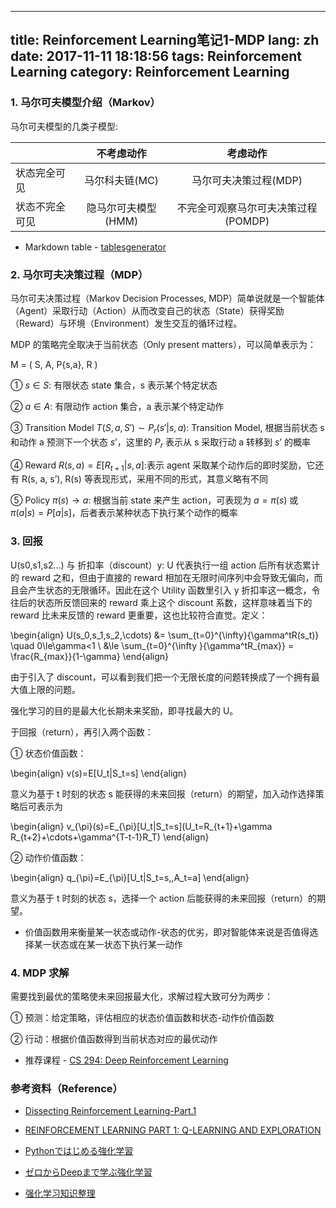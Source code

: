 
---
title: Reinforcement Learning笔记1-MDP
lang: zh
date: 2017-11-11 18:18:56
tags: Reinforcement Learning
category: Reinforcement Learning
---

### 1. 马尔可夫模型介绍（Markov）

马尔可夫模型的几类子模型:

| 　             |      不考虑动作     |               考虑动作              |
|----------------|:-------------------:|:-----------------------------------:|
| 状态完全可见   | 马尔科夫链(MC)      | 马尔可夫决策过程(MDP)               |
| 状态不完全可见 | 隐马尔可夫模型(HMM) | 不完全可观察马尔可夫决策过程(POMDP) |

- Markdown table - [tablesgenerator](http://www.tablesgenerator.com/markdown_tables "Title") 

### 2. 马尔可夫决策过程（MDP）

马尔可夫决策过程（Markov Decision Processes, MDP）简单说就是一个智能体（Agent）采取行动（Action）从而改变自己的状态（State）获得奖励（Reward）与环境（Environment）发生交互的循环过程。

MDP 的策略完全取决于当前状态（Only present matters），可以简单表示为： 
  
M = ( S, A, P{s,a}, R )
 
 ① $s \in S$: 有限状态 state 集合，s 表示某个特定状态
 
 ② $a \in A$: 有限动作 action 集合，a 表示某个特定动作
 
 ③ Transition Model $T(S, a, S') \sim P_r(s'|s, a)$: Transition Model, 根据当前状态 s 和动作 a 预测下一个状态 $s’$，这里的 $P_r$ 表示从 s 采取行动 a 转移到 $s’$ 的概率
 
 ④ Reward $R(s, a) = E[R_{t+1}|s, a]$:表示 agent 采取某个动作后的即时奖励，它还有 R(s, a, s’), R(s) 等表现形式，采用不同的形式，其意义略有不同
 
 ⑤ Policy $\pi(s) \to a$: 根据当前 state 来产生 action，可表现为 $a=\pi(s)$ 或 $\pi(a|s) = P[a|s]$，后者表示某种状态下执行某个动作的概率

### 3. 回报

U(s0,s1,s2…) 与 折扣率（discount）y: U 代表执行一组 action 后所有状态累计的 reward 之和，但由于直接的 reward 相加在无限时间序列中会导致无偏向，而且会产生状态的无限循环。因此在这个 Utility 函数里引入 y 折扣率这一概念，令往后的状态所反馈回来的 reward 乘上这个 discount 系数，这样意味着当下的 reward 比未来反馈的 reward 更重要，这也比较符合直觉。定义：


\begin{align}
U(s_0\,s_1\,s_2\,\cdots) &= \sum_{t=0}^{\infty}{\gamma^tR(s_t)} \quad 0\le\gamma<1 \\
    &\le \sum_{t=0}^{\infty }{\gamma^tR_{max}} = \frac{R_{max}}{1-\gamma}
\end{align}
    
由于引入了 discount，可以看到我们把一个无限长度的问题转换成了一个拥有最大值上限的问题。

强化学习的目的是最大化长期未来奖励，即寻找最大的 U。

于回报（return），再引入两个函数：

 ① 状态价值函数：
 
\begin{align}
 v(s)=E[U_t|S_t=s]
\end{align}
 
 意义为基于 t 时刻的状态 s 能获得的未来回报（return）的期望，加入动作选择策略后可表示为 
 
\begin{align}
 v_{\pi}(s)=E_{\pi}[U_t|S_t=s](U_t=R_{t+1}+\gamma R_{t+2}+\cdots+\gamma^{T-t-1}R_T)
\end{align}

 ② 动作价值函数：
 
\begin{align}
 q_{\pi}=E_{\pi}[U_t|S_t=s,\,A_t=a]
\end{align}
  
意义为基于 t 时刻的状态 s，选择一个 action 后能获得的未来回报（return）的期望。

- 价值函数用来衡量某一状态或动作-状态的优劣，即对智能体来说是否值得选择某一状态或在某一状态下执行某一动作

### 4. MDP 求解

需要找到最优的策略使未来回报最大化，求解过程大致可分为两步：

 ① 预测：给定策略，评估相应的状态价值函数和状态-动作价值函数
 
 ② 行动：根据价值函数得到当前状态对应的最优动作

- 推荐课程 - [CS 294: Deep Reinforcement Learning](http://rll.berkeley.edu/deeprlcourse/ "Title")


### 参考资料（Reference）

- [Dissecting Reinforcement Learning-Part.1](https://mpatacchiola.github.io/blog/2016/12/09/dissecting-reinforcement-learning.html "Title") 

- [REINFORCEMENT LEARNING PART 1: Q-LEARNING AND EXPLORATION](https://studywolf.wordpress.com/2012/11/25/reinforcement-learning-q-learning-and-exploration/ "Title") 

- [Pythonではじめる強化学習](https://qiita.com/Hironsan/items/56f6c0b2f4cfd28dd906 "Title") 

- [ゼロからDeepまで学ぶ強化学習](https://qiita.com/icoxfog417/items/242439ecd1a477ece312 "Title") 

- [强化学习知识整理](https://zhuanlan.zhihu.com/p/25319023?utm_source=tuicool&utm_medium=referral "Title") 
